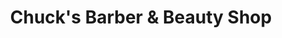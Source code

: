 ---
title: "Chuck's Barber & Beauty Shop"
url: /davison/chucks-barber-und-beauty-shop/
shop: Friseur
---